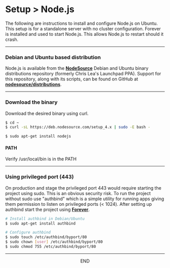 <div class="page-header">
  <h1  id="page-title">Setup > Node.js</h1>
</div>

The following are instructions to install and configure Node.js on Ubuntu. This setup is for a standalone
server with no cluster configuration. Forever is installed and used to start Node.js. This allows Node.js to restart
should it crash.


___
### Debian and Ubuntu based distribution
Node.js is available from the __[NodeSource](https://nodesource.com/)__
Debian and Ubuntu binary distributions repository
(formerly Chris Lea's Launchpad PPA). Support for this repository, along with its scripts,
can be found on GitHub at
__[nodesource/distributions](https://github.com/nodesource/distributions)__.

___
### Download the binary
Download the desired binary using curl.

```bash
$ cd ~
$ curl -sL https://deb.nodesource.com/setup_4.x | sudo -E bash -
```
```bash
$ sudo apt-get install nodejs
```

#### PATH
Verify /usr/local/bin is in the PATH


___
### Using privileged port (443)
On production and stage the privileged port 443 would require starting the project using sudo.
This is an obvious security risk. To run the project without sudo use "authbind" which is a simple
utility for running apps giving them permission to listen on privileged ports (< 1024).
After setting up authbind start the project using __[Forever](/index.html?md=pages_setup_forever.md)__.


```bash
# Install authbind in Debian/Ubuntu
$ sudo apt-get install authbind

# Configure authbind
$ sudo touch /etc/authbind/byport/80
$ sudo chown [user] /etc/authbind/byport/80
$ sudo chmod 755 /etc/authbind/byport/80
```



___
<div style="margin:0 auto;text-align:center;">END</div>
